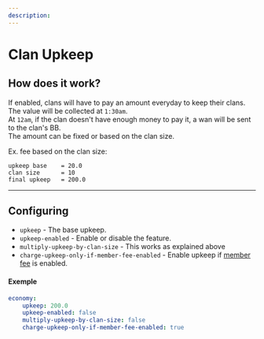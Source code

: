 ```yaml
---
description:
---
```


# Clan Upkeep

## How does it work?

If enabled, clans will have to pay an amount everyday to keep their clans.\
The value will be collected at `1:30am`.\
At `12am`, if the clan doesn't have enough money to pay it, a wan will be sent to the clan's BB.\
The amount can be fixed or based on the clan size.

Ex. fee based on the clan size:
```
upkeep base    = 20.0
clan size      = 10
final upkeep   = 200.0
```

***

## Configuring

* `upkeep` - The base upkeep.
* `upkeep-enabled` - Enable or disable the feature.
* `multiply-upkeep-by-clan-size` - This works as explained above
* `charge-upkeep-only-if-member-fee-enabled` - Enable upkeep if [member fee](https://github.com/RoinujNosde/SimpleClans/wiki/Member-Fee) is enabled.

#### Exemple

```yml
economy:
    upkeep: 200.0
    upkeep-enabled: false
    multiply-upkeep-by-clan-size: false
    charge-upkeep-only-if-member-fee-enabled: true
```
